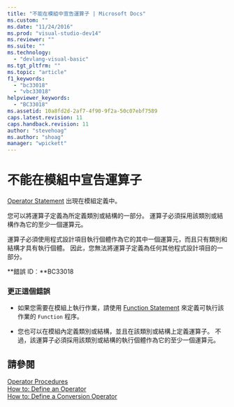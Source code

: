 ```yaml
---
title: "不能在模組中宣告運算子 | Microsoft Docs"
ms.custom: ""
ms.date: "11/24/2016"
ms.prod: "visual-studio-dev14"
ms.reviewer: ""
ms.suite: ""
ms.technology: 
  - "devlang-visual-basic"
ms.tgt_pltfrm: ""
ms.topic: "article"
f1_keywords: 
  - "bc33018"
  - "vbc33018"
helpviewer_keywords: 
  - "BC33018"
ms.assetid: 10a8fd2d-2af7-4f90-9f2a-50c07ebf7589
caps.latest.revision: 11
caps.handback.revision: 11
author: "stevehoag"
ms.author: "shoag"
manager: "wpickett"
---
```

# 不能在模組中宣告運算子
[Operator Statement](/dotnet/visual-basic/language-reference/statements/operator-statement) 出現在模組定義中。  
  
 您可以將運算子定義為所定義類別或結構的一部分。 運算子必須採用該類別或結構作為它的至少一個運算元。  
  
 運算子必須使用程式設計項目執行個體作為它的其中一個運算元，而且只有類別和結構才具有執行個體。 因此，您無法將運算子定義為任何其他程式設計項目的一部分。  
  
 **錯誤 ID︰**BC33018  
  
### 更正這個錯誤  
  
-   如果您需要在模組上執行作業，請使用 [Function Statement](/dotnet/visual-basic/language-reference/statements/function-statement) 來定義可執行該作業的 `Function` 程序。  
  
-   您也可以在模組內定義類別或結構，並且在該類別或結構上定義運算子。 不過，該運算子必須採用該類別或結構的執行個體作為它的至少一個運算元。  
  
## 請參閱  
 [Operator Procedures](/dotnet/visual-basic/programming-guide/language-features/procedures/operator-procedures)   
 [How to: Define an Operator](../Topic/How%20to:%20Define%20an%20Operator%20\(Visual%20Basic\).md)   
 [How to: Define a Conversion Operator](../Topic/How%20to:%20Define%20a%20Conversion%20Operator%20\(Visual%20Basic\).md)